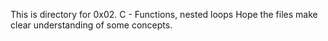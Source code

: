 This is directory for 0x02. C - Functions, nested loops
Hope the files make clear understanding of some concepts.